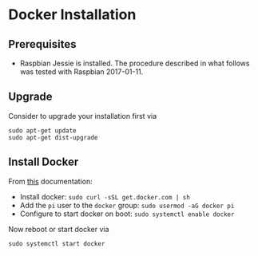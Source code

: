 # Docker Installation

## Prerequisites

* Raspbian Jessie is installed. The procedure described in what follows was tested with Raspbian 2017-01-11.

## Upgrade

Consider to upgrade your installation first via
```
sudo apt-get update
sudo apt-get dist-upgrade
```

## Install Docker

From [this](http://blog.alexellis.io/getting-started-with-docker-on-raspberry-pi/) documentation:

* Install docker: `sudo curl -sSL get.docker.com | sh`
* Add the `pi` user to the `docker` group: `sudo usermod -aG docker pi`
* Configure to start docker on boot: `sudo systemctl enable docker`

Now reboot or start docker via
```
sudo systemctl start docker
```

